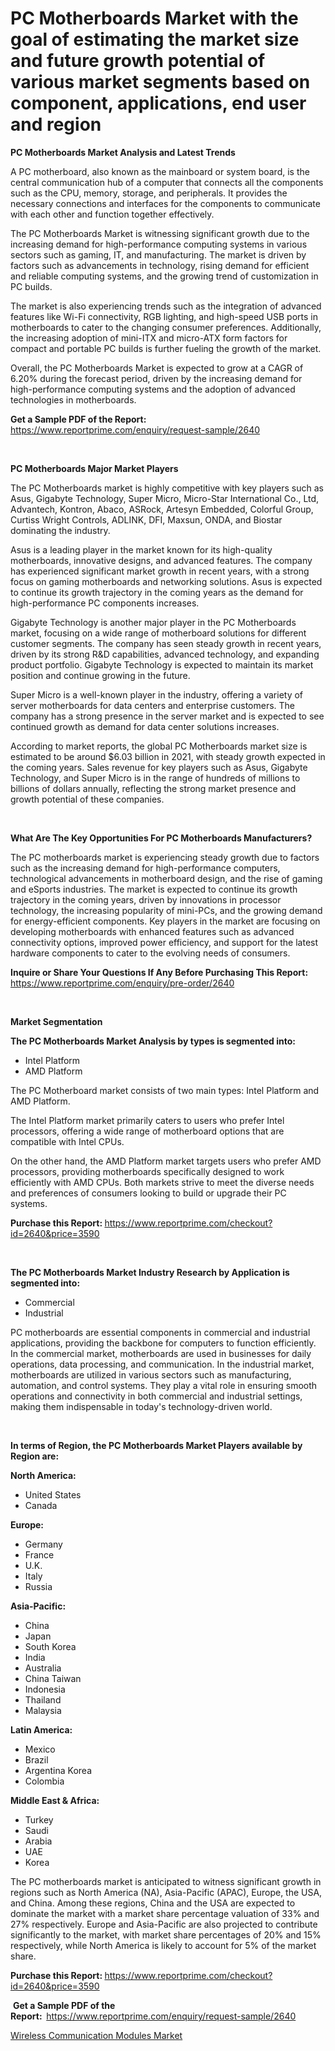 <p><h1>PC Motherboards Market with the goal of estimating the market size and future growth potential of various market segments based on component, applications, end user and region</h1></p><p><strong>PC Motherboards Market Analysis and Latest Trends</strong></p>
<p><p>A PC motherboard, also known as the mainboard or system board, is the central communication hub of a computer that connects all the components such as the CPU, memory, storage, and peripherals. It provides the necessary connections and interfaces for the components to communicate with each other and function together effectively.</p><p>The PC Motherboards Market is witnessing significant growth due to the increasing demand for high-performance computing systems in various sectors such as gaming, IT, and manufacturing. The market is driven by factors such as advancements in technology, rising demand for efficient and reliable computing systems, and the growing trend of customization in PC builds.</p><p>The market is also experiencing trends such as the integration of advanced features like Wi-Fi connectivity, RGB lighting, and high-speed USB ports in motherboards to cater to the changing consumer preferences. Additionally, the increasing adoption of mini-ITX and micro-ATX form factors for compact and portable PC builds is further fueling the growth of the market.</p><p>Overall, the PC Motherboards Market is expected to grow at a CAGR of 6.20% during the forecast period, driven by the increasing demand for high-performance computing systems and the adoption of advanced technologies in motherboards.</p></p>
<p><strong>Get a Sample PDF of the Report:&nbsp;</strong> <a href="https://www.reportprime.com/enquiry/request-sample/2640">https://www.reportprime.com/enquiry/request-sample/2640</a></p>
<p>&nbsp;</p>
<p><strong>PC Motherboards Major Market Players</strong></p>
<p><p>The PC Motherboards market is highly competitive with key players such as Asus, Gigabyte Technology, Super Micro, Micro-Star International Co., Ltd, Advantech, Kontron, Abaco, ASRock, Artesyn Embedded, Colorful Group, Curtiss Wright Controls, ADLINK, DFI, Maxsun, ONDA, and Biostar dominating the industry.</p><p>Asus is a leading player in the market known for its high-quality motherboards, innovative designs, and advanced features. The company has experienced significant market growth in recent years, with a strong focus on gaming motherboards and networking solutions. Asus is expected to continue its growth trajectory in the coming years as the demand for high-performance PC components increases.</p><p>Gigabyte Technology is another major player in the PC Motherboards market, focusing on a wide range of motherboard solutions for different customer segments. The company has seen steady growth in recent years, driven by its strong R&D capabilities, advanced technology, and expanding product portfolio. Gigabyte Technology is expected to maintain its market position and continue growing in the future.</p><p>Super Micro is a well-known player in the industry, offering a variety of server motherboards for data centers and enterprise customers. The company has a strong presence in the server market and is expected to see continued growth as demand for data center solutions increases.</p><p>According to market reports, the global PC Motherboards market size is estimated to be around $6.03 billion in 2021, with steady growth expected in the coming years. Sales revenue for key players such as Asus, Gigabyte Technology, and Super Micro is in the range of hundreds of millions to billions of dollars annually, reflecting the strong market presence and growth potential of these companies.</p></p>
<p>&nbsp;</p>
<p><strong>What Are The Key Opportunities For PC Motherboards Manufacturers?</strong></p>
<p><p>The PC motherboards market is experiencing steady growth due to factors such as the increasing demand for high-performance computers, technological advancements in motherboard design, and the rise of gaming and eSports industries. The market is expected to continue its growth trajectory in the coming years, driven by innovations in processor technology, the increasing popularity of mini-PCs, and the growing demand for energy-efficient components. Key players in the market are focusing on developing motherboards with enhanced features such as advanced connectivity options, improved power efficiency, and support for the latest hardware components to cater to the evolving needs of consumers.</p></p>
<p><strong>Inquire or Share Your Questions If Any Before Purchasing This Report:</strong> <a href="https://www.reportprime.com/enquiry/pre-order/2640">https://www.reportprime.com/enquiry/pre-order/2640</a></p>
<p>&nbsp;</p>
<p><strong>Market Segmentation</strong></p>
<p><strong>The PC Motherboards Market Analysis by types is segmented into:</strong></p>
<p><ul><li>Intel Platform</li><li>AMD Platform</li></ul></p>
<p><p>The PC Motherboard market consists of two main types: Intel Platform and AMD Platform. </p><p>The Intel Platform market primarily caters to users who prefer Intel processors, offering a wide range of motherboard options that are compatible with Intel CPUs. </p><p>On the other hand, the AMD Platform market targets users who prefer AMD processors, providing motherboards specifically designed to work efficiently with AMD CPUs. Both markets strive to meet the diverse needs and preferences of consumers looking to build or upgrade their PC systems.</p></p>
<p><strong>Purchase this Report:&nbsp;</strong><a href="https://www.reportprime.com/checkout?id=2640&price=3590">https://www.reportprime.com/checkout?id=2640&price=3590</a></p>
<p>&nbsp;</p>
<p><strong>The PC Motherboards Market Industry Research by Application is segmented into:</strong></p>
<p><ul><li>Commercial</li><li>Industrial</li></ul></p>
<p><p>PC motherboards are essential components in commercial and industrial applications, providing the backbone for computers to function efficiently. In the commercial market, motherboards are used in businesses for daily operations, data processing, and communication. In the industrial market, motherboards are utilized in various sectors such as manufacturing, automation, and control systems. They play a vital role in ensuring smooth operations and connectivity in both commercial and industrial settings, making them indispensable in today's technology-driven world.</p></p>
<p>&nbsp;</p>
<p><strong>In terms of Region, the PC Motherboards Market Players available by Region are:</strong></p>
<p>
    <p> <strong> North America: </strong>
        <ul>
            <li>United States</li>
            <li>Canada</li>
        </ul>
        </p> 
    <p> <strong> Europe: </strong>
        <ul>
            <li>Germany</li>
            <li>France</li>
            <li>U.K.</li>
            <li>Italy</li>
            <li>Russia</li>
        </ul>
        </p> 
    <p> <strong> Asia-Pacific: </strong>
        <ul>
            <li>China</li>
            <li>Japan</li>
            <li>South Korea</li>
            <li>India</li>
            <li>Australia</li>
            <li>China Taiwan</li>
            <li>Indonesia</li>
            <li>Thailand</li>
            <li>Malaysia</li>
        </ul>
        </p> 
    <p> <strong> Latin America: </strong>
        <ul>
            <li>Mexico</li>
            <li>Brazil</li>
            <li>Argentina Korea</li>
            <li>Colombia</li>
        </ul>
        </p> 
    <p> <strong> Middle East & Africa: </strong>
        <ul>
            <li>Turkey</li>
            <li>Saudi</li>
            <li>Arabia</li>
            <li>UAE</li>
            <li>Korea</li>
        </ul>
    </p>
    </p>
<p><p>The PC motherboards market is anticipated to witness significant growth in regions such as North America (NA), Asia-Pacific (APAC), Europe, the USA, and China. Among these regions, China and the USA are expected to dominate the market with a market share percentage valuation of 33% and 27% respectively. Europe and Asia-Pacific are also projected to contribute significantly to the market, with market share percentages of 20% and 15% respectively, while North America is likely to account for 5% of the market share.</p></p>
<p><strong>Purchase this Report: </strong><a href="https://www.reportprime.com/checkout?id=2640&price=3590">https://www.reportprime.com/checkout?id=2640&price=3590</a></p>
<p>&nbsp;<strong>Get a Sample PDF of the Report:&nbsp;&nbsp;</strong><a href="https://www.reportprime.com/enquiry/request-sample/2640">https://www.reportprime.com/enquiry/request-sample/2640</a></p>
<p><strong></strong></p>
<p><p><a href="https://github.com/BryceTownsendr/Market-Research-Report-List-4/blob/main/wireless-communication-modules-market.md">Wireless Communication Modules Market</a></p></p>